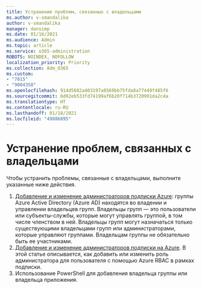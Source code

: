 ```yaml
---
title: Устранение проблем, связанных с владельцами
ms.author: v-smandalika
author: v-smandalika
manager: dansimp
ms.date: 01/16/2021
ms.audience: Admin
ms.topic: article
ms.service: o365-administration
ROBOTS: NOINDEX, NOFOLLOW
localization_priority: Priority
ms.collection: Adm_O365
ms.custom:
- "7815"
- "9004358"
ms.openlocfilehash: 914d5682a403197a8569bb75fda8a77449f485f6
ms.sourcegitcommit: 6d02eb533fd74199af6b20f714b3720991da2c4a
ms.translationtype: HT
ms.contentlocale: ru-RU
ms.lasthandoff: 01/18/2021
ms.locfileid: "49886895"
---
```

# <a name="troubleshoot-owner-issues"></a>Устранение проблем, связанных с владельцами

Чтобы устранить проблемы, связанные с владельцами, выполните указанные ниже действия.

1. [Добавление и изменение администраторов подписки Azure](https://docs.microsoft.com/azure/active-directory/fundamentals/active-directory-accessmanagement-managing-group-owners): группы Azure Active Directory (Azure AD) находятся во владении и управлении владельцев групп. Владельцы групп — это пользователи или субъекты-службы, которые могут управлять группой, в том числе членством в ней. Владельцы групп могут назначаться только существующими владельцами групп или администраторами, которые управляют группами. Владельцам группы не обязательно быть ее участниками.
2. [Добавление и изменение администраторов подписки на Azure](https://docs.microsoft.com/azure/cost-management-billing/manage/add-change-subscription-administrator). В этой статье описывается, как добавить или изменить роль администратора для пользователя с помощью Azure RBAC в рамках подписки.
3. Использование PowerShell для добавления владельца группы или владельца приложения.
